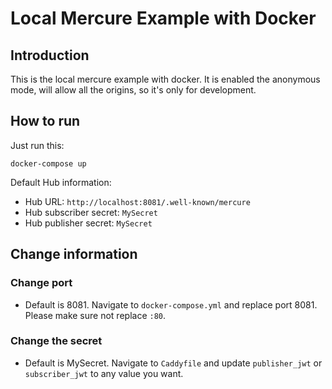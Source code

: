 # Local Mercure Example with Docker
## Introduction
This is the local mercure example with docker. It is enabled the anonymous mode, will allow all the origins, so it's only for development.

## How to run
Just run this:
```
docker-compose up
```

Default Hub information:
- Hub URL: `http://localhost:8081/.well-known/mercure`
- Hub subscriber secret: `MySecret`
- Hub publisher secret: `MySecret`

## Change information
### Change port
- Default is 8081. Navigate to `docker-compose.yml` and replace port 8081. Please make sure not replace `:80`.

### Change the secret
- Default is MySecret. Navigate to `Caddyfile` and update `publisher_jwt` or `subscriber_jwt` to any value you want.
